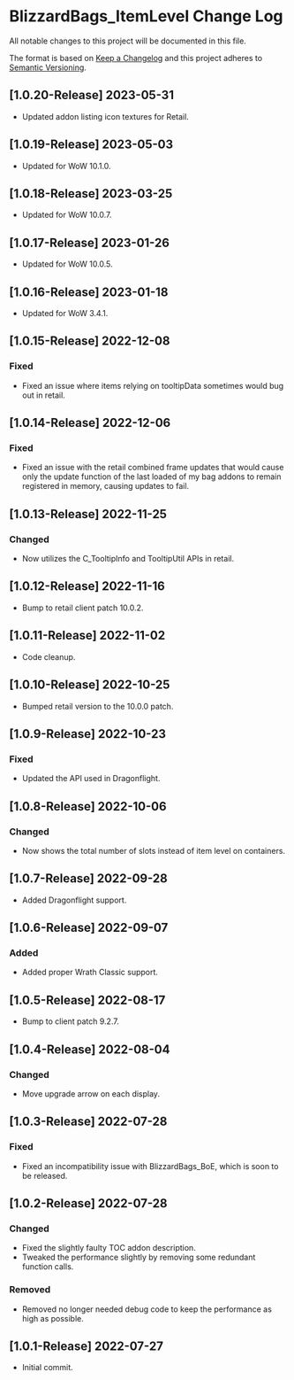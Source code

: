 # BlizzardBags_ItemLevel Change Log
All notable changes to this project will be documented in this file.

The format is based on [Keep a Changelog](http://keepachangelog.com/)
and this project adheres to [Semantic Versioning](http://semver.org/).

## [1.0.20-Release] 2023-05-31
- Updated addon listing icon textures for Retail.

## [1.0.19-Release] 2023-05-03
- Updated for WoW 10.1.0.

## [1.0.18-Release] 2023-03-25
- Updated for WoW 10.0.7.

## [1.0.17-Release] 2023-01-26
- Updated for WoW 10.0.5.

## [1.0.16-Release] 2023-01-18
- Updated for WoW 3.4.1.

## [1.0.15-Release] 2022-12-08
### Fixed
- Fixed an issue where items relying on tooltipData sometimes would bug out in retail.

## [1.0.14-Release] 2022-12-06
### Fixed
- Fixed an issue with the retail combined frame updates that would cause only the update function of the last loaded of my bag addons to remain registered in memory, causing updates to fail.

## [1.0.13-Release] 2022-11-25
### Changed
- Now utilizes the C_TooltipInfo and TooltipUtil APIs in retail.

## [1.0.12-Release] 2022-11-16
- Bump to retail client patch 10.0.2.

## [1.0.11-Release] 2022-11-02
- Code cleanup.

## [1.0.10-Release] 2022-10-25
- Bumped retail version to the 10.0.0 patch.

## [1.0.9-Release] 2022-10-23
### Fixed
- Updated the API used in Dragonflight.

## [1.0.8-Release] 2022-10-06
### Changed
- Now shows the total number of slots instead of item level on containers.

## [1.0.7-Release] 2022-09-28
- Added Dragonflight support.

## [1.0.6-Release] 2022-09-07
### Added
- Added proper Wrath Classic support.

## [1.0.5-Release] 2022-08-17
- Bump to client patch 9.2.7.

## [1.0.4-Release] 2022-08-04
### Changed
- Move upgrade arrow on each display.

## [1.0.3-Release] 2022-07-28
### Fixed
- Fixed an incompatibility issue with BlizzardBags_BoE, which is soon to be released.

## [1.0.2-Release] 2022-07-28
### Changed
- Fixed the slightly faulty TOC addon description.
- Tweaked the performance slightly by removing some redundant function calls.

### Removed
- Removed no longer needed debug code to keep the performance as high as possible.

## [1.0.1-Release] 2022-07-27
- Initial commit.
